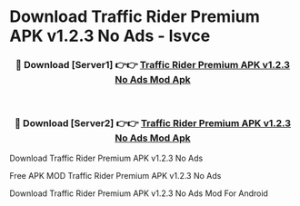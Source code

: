 # Download Traffic Rider Premium APK v1.2.3 No Ads - lsvce



<div align="center">
<h3>🔴 Download [Server1] 👉👉 <a href="https://momento.my/?title=Traffic_Rider_Premium_APK_v1.2.3_No_Ads">Traffic Rider Premium APK v1.2.3 No Ads Mod Apk</a></h3><br>

<h3>🔴 Download [Server2] 👉👉 <a href="https://momento.my/?title=Traffic_Rider_Premium_APK_v1.2.3_No_Ads">Traffic Rider Premium APK v1.2.3 No Ads Mod Apk</a></h3>
</div>



Download Traffic Rider Premium APK v1.2.3 No Ads 

Free APK MOD Traffic Rider Premium APK v1.2.3 No Ads 

Download Traffic Rider Premium APK v1.2.3 No Ads Mod For Android
